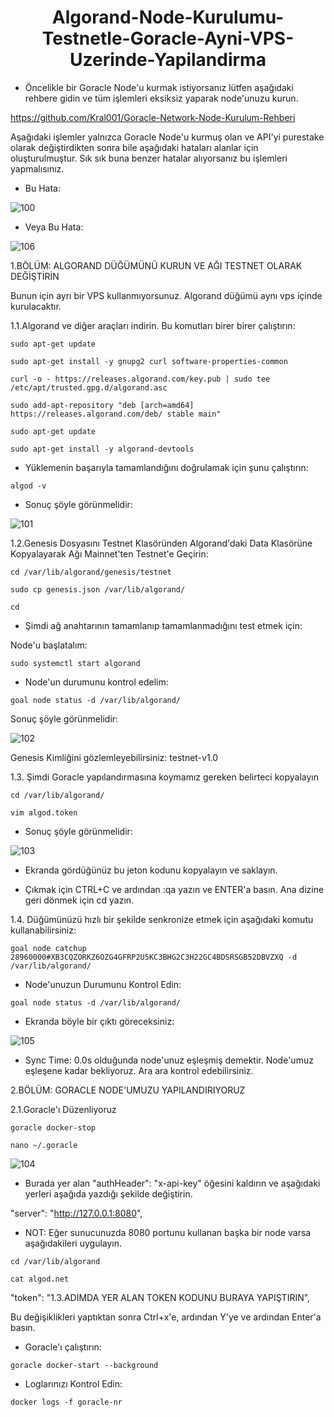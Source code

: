 <h1 align="center"> Algorand-Node-Kurulumu-Testnetle-Goracle-Ayni-VPS-Uzerinde-Yapilandirma </h1>

- Öncelikle bir Goracle Node'u kurmak istiyorsanız lütfen aşağıdaki rehbere gidin ve tüm işlemleri eksiksiz yaparak node'unuzu kurun.

https://github.com/Kral001/Goracle-Network-Node-Kurulum-Rehberi

Aşağıdaki işlemler yalnızca Goracle Node'u kurmuş olan ve API'yi purestake olarak değiştirdikten sonra bile aşağıdaki hataları alanlar için oluşturulmuştur. Sık sık buna benzer hatalar alıyorsanız bu işlemleri yapmalısınız.

- Bu Hata: 

![100](https://user-images.githubusercontent.com/98269269/230560236-fcbe4bfd-2f83-4c23-80d2-7817f027c201.png)

- Veya Bu Hata: 

![106](https://user-images.githubusercontent.com/98269269/230567383-ca31791a-e56b-4807-b606-5fd8849c1df0.png)


1.BÖLÜM: ALGORAND DÜĞÜMÜNÜ KURUN VE AĞI TESTNET OLARAK DEĞİŞTİRİN

Bunun için ayrı bir VPS kullanmıyorsunuz. Algorand düğümü aynı vps içinde kurulacaktır.

1.1.Algorand ve diğer araçları indirin. Bu komutları birer birer çalıştırın:

```
sudo apt-get update
```

```
sudo apt-get install -y gnupg2 curl software-properties-common
```

```
curl -o - https://releases.algorand.com/key.pub | sudo tee /etc/apt/trusted.gpg.d/algorand.asc
```

```
sudo add-apt-repository "deb [arch=amd64] https://releases.algorand.com/deb/ stable main"
```

```
sudo apt-get update
```

```
sudo apt-get install -y algorand-devtools
```

- Yüklemenin başarıyla tamamlandığını doğrulamak için şunu çalıştırın:

```
algod -v
```

- Sonuç şöyle görünmelidir:

![101](https://user-images.githubusercontent.com/98269269/230561139-c6f40559-0e4a-4389-8abe-5d197b333125.png)

1.2.Genesis Dosyasını Testnet Klasöründen Algorand'daki Data Klasörüne Kopyalayarak Ağı Mainnet'ten Testnet'e Geçirin:

```
cd /var/lib/algorand/genesis/testnet
```

```
sudo cp genesis.json /var/lib/algorand/
```

```
cd
```

- Şimdi ağ anahtarının tamamlanıp tamamlanmadığını test etmek için:

Node'u başlatalım:

```
sudo systemctl start algorand
```

- Node'un durumunu kontrol edelim:

```
goal node status -d /var/lib/algorand/
```

Sonuç şöyle görünmelidir:

![102](https://user-images.githubusercontent.com/98269269/230562038-0bc32766-25bb-479f-a69d-059957fc983f.png)

Genesis Kimliğini gözlemleyebilirsiniz: testnet-v1.0

1.3. Şimdi Goracle yapılandırmasına koymamız gereken belirteci kopyalayın

```
cd /var/lib/algorand/
```

```
vim algod.token
```

- Sonuç şöyle görünmelidir:

![103](https://user-images.githubusercontent.com/98269269/230562461-417f26f9-f0c1-4bdd-8ab8-69212f28f607.png)

- Ekranda gördüğünüz bu jeton kodunu kopyalayın ve saklayın.

- Çıkmak için CTRL+C ve ardından :qa yazın ve ENTER'a basın. Ana dizine geri dönmek için cd yazın.

1.4. Düğümünüzü hızlı bir şekilde senkronize etmek için aşağıdaki komutu kullanabilirsiniz:

```
goal node catchup 28960000#XB3CQZORKZ6OZG4GFRP2U5KC3BHG2C3H22GC4BDSRSGB52DBVZXQ -d /var/lib/algorand/
```

- Node'unuzun Durumunu Kontrol Edin:

```
goal node status -d /var/lib/algorand/
```

- Ekranda böyle bir çıktı göreceksiniz:

![105](https://user-images.githubusercontent.com/98269269/230565288-3f0e79db-ff4e-44bc-8a7a-19571b4c28da.png)


- Sync Time: 0.0s olduğunda node'unuz eşleşmiş demektir. Node'umuz eşleşene kadar bekliyoruz. Ara ara kontrol edebilirsiniz.

2.BÖLÜM: GORACLE NODE'UMUZU YAPILANDIRIYORUZ

2.1.Goracle'ı Düzenliyoruz

```
goracle docker-stop
```

```
nano ~/.goracle
```

![104](https://user-images.githubusercontent.com/98269269/230564145-18d4644f-40ba-4863-8664-4d716752248f.png)

- Burada yer alan "authHeader": "x-api-key" öğesini kaldırın ve aşağıdaki yerleri aşağıda yazdığı şekilde değiştirin.

"server": "http://127.0.0.1:8080", 

- NOT: Eğer sunucunuzda 8080 portunu kullanan başka bir node varsa aşağıdakileri uygulayın.

```
cd /var/lib/algorand
```

```
cat algod.net
```

"token": "1.3.ADIMDA YER ALAN TOKEN KODUNU BURAYA YAPIŞTIRIN",

Bu değişiklikleri yaptıktan sonra Ctrl+x'e, ardından Y'ye ve ardından Enter'a basın.

- Goracle'ı çalıştırın:

```
goracle docker-start --background
```

- Loglarınızı Kontrol Edin:

```
docker logs -f goracle-nr
```































